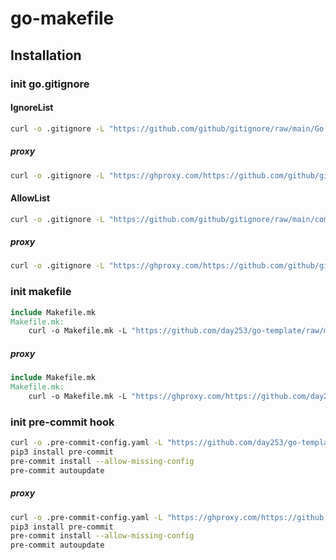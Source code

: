 # go-makefile

## Installation

### init go.gitignore

#### IgnoreList

```bash
curl -o .gitignore -L "https://github.com/github/gitignore/raw/main/Go.gitignore"
```

##### proxy

```bash
curl -o .gitignore -L "https://ghproxy.com/https://github.com/github/gitignore/raw/main/Go.gitignore"
```

#### AllowList

```bash
curl -o .gitignore -L "https://github.com/github/gitignore/raw/main/community/Golang/Go.AllowList.gitignore"
```

##### proxy

```bash
curl -o .gitignore -L "https://ghproxy.com/https://github.com/github/gitignore/raw/main/community/Golang/Go.AllowList.gitignore"
```

### init makefile

```Makefile
include Makefile.mk
Makefile.mk:
	curl -o Makefile.mk -L "https://github.com/day253/go-template/raw/master/Makefile.mk"
```

##### proxy

```Makefile
include Makefile.mk
Makefile.mk:
	curl -o Makefile.mk -L "https://ghproxy.com/https://github.com/day253/go-template/raw/master/Makefile.mk"
```

### init pre-commit hook

```bash
curl -o .pre-commit-config.yaml -L "https://github.com/day253/go-template/raw/master/.pre-commit-config.yaml"
pip3 install pre-commit
pre-commit install --allow-missing-config
pre-commit autoupdate
```

##### proxy

```bash
curl -o .pre-commit-config.yaml -L "https://ghproxy.com/https://github.com/day253/go-template/raw/master/.pre-commit-config.yaml"
pip3 install pre-commit
pre-commit install --allow-missing-config
pre-commit autoupdate
```
